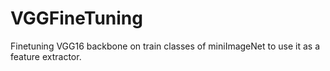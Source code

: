 # VGGFineTuning

Finetuning VGG16 backbone on train classes of miniImageNet to use it as a feature extractor.
